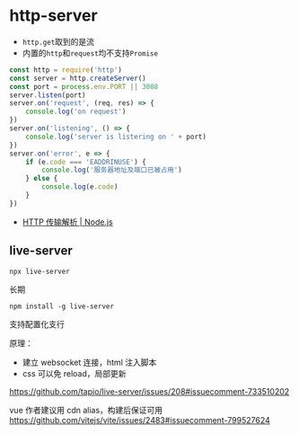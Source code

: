 # http-server

- `http.get`取到的是流
- 内置的`http`和`request`均不支持`Promise`

```js
const http = require('http')
const server = http.createServer()
const port = process.env.PORT || 3008
server.listen(port)
server.on('request', (req, res) => {
	console.log('on request')
})
server.on('listening', () => {
	console.log('server is listering on ' + port)
})
server.on('error', e => {
	if (e.code === 'EADDRINUSE') {
		console.log('服务器地址及端口已被占用')
	} else {
		console.log(e.code)
	}
})
```

- [HTTP 传输解析 | Node.js](https://nodejs.org/zh-cn/docs/guides/anatomy-of-an-http-transaction/)

## live-server
`npx live-server`

长期
```
npm install -g live-server
```

支持配置化支行

原理：
- 建立 websocket 连接，html 注入脚本
- css 可以免 reload，局部更新

https://github.com/tapio/live-server/issues/208#issuecomment-733510202

vue 作者建议用  cdn alias，构建后保证可用 https://github.com/vitejs/vite/issues/2483#issuecomment-799527624